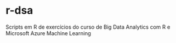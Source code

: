 # r-dsa
 Scripts em R de exercícios do curso de Big Data Analytics com R e Microsoft Azure Machine Learning
